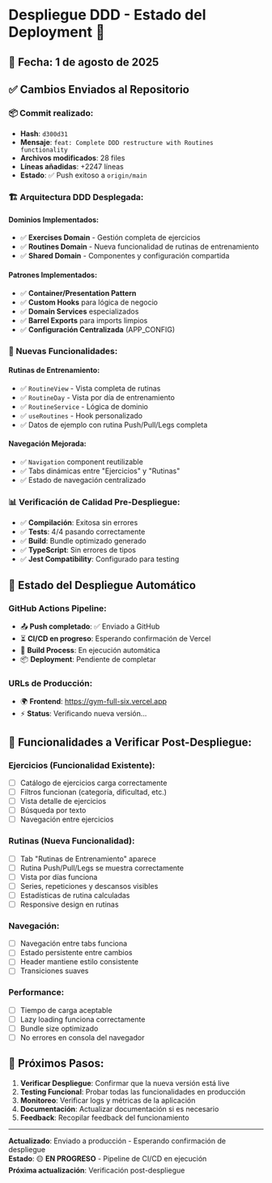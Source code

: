 # Despliegue DDD - Estado del Deployment 🚀

## 📅 Fecha: 1 de agosto de 2025

## ✅ Cambios Enviados al Repositorio

### 📦 Commit realizado:
- **Hash**: `d300d31`
- **Mensaje**: `feat: Complete DDD restructure with Routines functionality`
- **Archivos modificados**: 28 files
- **Líneas añadidas**: +2247 líneas
- **Estado**: ✅ Push exitoso a `origin/main`

### 🏗️ Arquitectura DDD Desplegada:

#### **Dominios Implementados:**
- ✅ **Exercises Domain** - Gestión completa de ejercicios
- ✅ **Routines Domain** - Nueva funcionalidad de rutinas de entrenamiento  
- ✅ **Shared Domain** - Componentes y configuración compartida

#### **Patrones Implementados:**
- ✅ **Container/Presentation Pattern**
- ✅ **Custom Hooks** para lógica de negocio
- ✅ **Domain Services** especializados
- ✅ **Barrel Exports** para imports limpios
- ✅ **Configuración Centralizada** (APP_CONFIG)

### 🔧 Nuevas Funcionalidades:

#### **Rutinas de Entrenamiento:**
- ✅ `RoutineView` - Vista completa de rutinas
- ✅ `RoutineDay` - Vista por día de entrenamiento
- ✅ `RoutineService` - Lógica de dominio
- ✅ `useRoutines` - Hook personalizado
- ✅ Datos de ejemplo con rutina Push/Pull/Legs completa

#### **Navegación Mejorada:**
- ✅ `Navigation` component reutilizable
- ✅ Tabs dinámicas entre "Ejercicios" y "Rutinas"
- ✅ Estado de navegación centralizado

### 📊 Verificación de Calidad Pre-Despliegue:

- ✅ **Compilación**: Exitosa sin errores
- ✅ **Tests**: 4/4 pasando correctamente
- ✅ **Build**: Bundle optimizado generado
- ✅ **TypeScript**: Sin errores de tipos
- ✅ **Jest Compatibility**: Configurado para testing

## 🚀 Estado del Despliegue Automático

### **GitHub Actions Pipeline:**
- 📤 **Push completado**: ✅ Enviado a GitHub
- ⏳ **CI/CD en progreso**: Esperando confirmación de Vercel
- 🔄 **Build Process**: En ejecución automática
- 📦 **Deployment**: Pendiente de completar

### **URLs de Producción:**
- 🌍 **Frontend**: https://gym-full-six.vercel.app
- ⚡ **Status**: Verificando nueva versión...

## 🎯 Funcionalidades a Verificar Post-Despliegue:

### **Ejercicios (Funcionalidad Existente):**
- [ ] Catálogo de ejercicios carga correctamente
- [ ] Filtros funcionan (categoría, dificultad, etc.)
- [ ] Vista detalle de ejercicios
- [ ] Búsqueda por texto
- [ ] Navegación entre ejercicios

### **Rutinas (Nueva Funcionalidad):**
- [ ] Tab "Rutinas de Entrenamiento" aparece
- [ ] Rutina Push/Pull/Legs se muestra correctamente
- [ ] Vista por días funciona
- [ ] Series, repeticiones y descansos visibles
- [ ] Estadísticas de rutina calculadas
- [ ] Responsive design en rutinas

### **Navegación:**
- [ ] Navegación entre tabs funciona
- [ ] Estado persistente entre cambios
- [ ] Header mantiene estilo consistente
- [ ] Transiciones suaves

### **Performance:**
- [ ] Tiempo de carga aceptable
- [ ] Lazy loading funciona correctamente
- [ ] Bundle size optimizado
- [ ] No errores en consola del navegador

## 📝 Próximos Pasos:

1. **Verificar Despliegue**: Confirmar que la nueva versión está live
2. **Testing Funcional**: Probar todas las funcionalidades en producción
3. **Monitoreo**: Verificar logs y métricas de la aplicación
4. **Documentación**: Actualizar documentación si es necesario
5. **Feedback**: Recopilar feedback del funcionamiento

---

**Actualizado**: Enviado a producción - Esperando confirmación de despliegue  
**Estado**: 🟡 **EN PROGRESO** - Pipeline de CI/CD en ejecución  
**Próxima actualización**: Verificación post-despliegue
